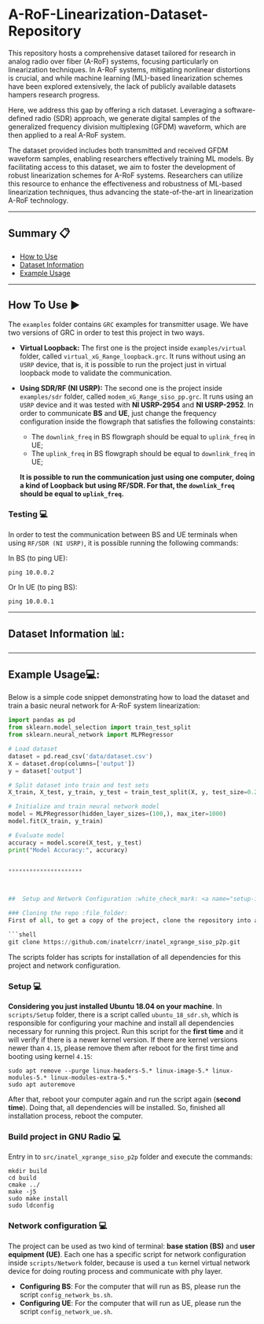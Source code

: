 # A-RoF-Linearization-Dataset-Repository

This repository hosts a comprehensive dataset tailored for research in analog radio over fiber (A-RoF) systems, focusing particularly on linearization techniques. In A-RoF systems, mitigating nonlinear distortions is crucial, and while machine learning (ML)-based linearization schemes have been explored extensively, the lack of publicly available datasets hampers research progress. 

Here, we address this gap by offering a rich dataset. Leveraging a software-defined radio (SDR) approach, we generate digital samples of the generalized frequency division multiplexing (GFDM) waveform, which are then applied to a real A-RoF system. 

The dataset provided includes both transmitted and received GFDM waveform samples, enabling researchers effectively training ML models. By facilitating access to this dataset, we aim to foster the development of robust linearization schemes for A-RoF systems. Researchers can utilize this resource to enhance the effectiveness and robustness of ML-based linearization techniques, thus advancing the state-of-the-art in linearization A-RoF technology. 

*********************

## Summary :clipboard:

* [How to Use](#how-to-use)
* [Dataset Information](#dataset-information)
* [Example Usage](#example-usage)


*********************

 ## How To Use :arrow_forward: <a name="how-to-use"></a>

The `examples` folder contains `GRC` examples for transmitter usage. We have two versions of GRC in order to test this project in two ways. 
*   **Virtual Loopback:** The first one is the project inside `examples/virtual` folder, called `virtual_xG_Range_loopback.grc`. It runs without using an `USRP` device, that is, it is possible to run the project just in virtual loopback mode to validate the communication. 
*   **Using SDR/RF (NI USRP):** The second one is the project inside `examples/sdr` folder, called `modem_xG_Range_siso_pp.grc`. It runs using an `USRP` device and it was tested with **NI USRP-2954** and **NI USRP-2952**. In order to communicate **BS** and **UE**, just change the frequency configuration inside the flowgraph that satisfies the following constaints:
    *   The `downlink_freq` in BS flowgraph should be equal to `uplink_freq` in UE;
    *   The `uplink_freq` in BS flowgraph should be equal to `downlink_freq` in UE;

    **It is possible to run the communication just using one computer, doing a kind of Loopback but using RF/SDR. For that, the `downlink_freq` should be equal to `uplink_freq`.**

### Testing  :computer:

In order to test the communication between BS and UE terminals when using `RF/SDR (NI USRP)`, it is possible running the following commands:

In BS (to ping UE):

``` shell
ping 10.0.0.2
```

Or In UE (to ping BS):

``` shell
ping 10.0.0.1
```

*********************

##  Dataset Information 📊: <a name="dataset-information"></a>


*********************

##  Example Usage💻: <a name="example-usage"></a>

Below is a simple code snippet demonstrating how to load the dataset and train a basic neural network for A-RoF system linearization:

```python
import pandas as pd
from sklearn.model_selection import train_test_split
from sklearn.neural_network import MLPRegressor

# Load dataset
dataset = pd.read_csv('data/dataset.csv')
X = dataset.drop(columns=['output'])
y = dataset['output']

# Split dataset into train and test sets
X_train, X_test, y_train, y_test = train_test_split(X, y, test_size=0.2, random_state=42)

# Initialize and train neural network model
model = MLPRegressor(hidden_layer_sizes=(100,), max_iter=1000)
model.fit(X_train, y_train)

# Evaluate model
accuracy = model.score(X_test, y_test)
print("Model Accuracy:", accuracy)


*********************



##  Setup and Network Configuration :white_check_mark: <a name="setup-installation"></a>

### Cloning the repo :file_folder:
First of all, to get a copy of the project, clone the repository into a folder named as `/home/<user_name>/src` on your machine:

```shell
git clone https://github.com/inatelcrr/inatel_xgrange_siso_p2p.git
```

The scripts folder has scripts for installation of all dependencies for this project and network configuration.

### Setup :computer:

**Considering you just installed Ubuntu 18.04 on your machine**. In `scripts/Setup` folder, there is a script called `ubuntu_18_sdr.sh`, which is responsible for configuring your machine and install all dependencies necessary for running this project. Run this script for the **first time** and it will verify if there is a newer kernel version. If there are kernel versions newer than `4.15`, please remove them after reboot for the first time and booting using kernel `4.15`:

``` shell
sudo apt remove --purge linux-headers-5.* linux-image-5.* linux-modules-5.* linux-modules-extra-5.*
sudo apt autoremove
```

After that, reboot your computer again and run the script again (**second time**). Doing that, all dependencies will be installed. So, finished all installation process, reboot the computer.

### Build project in GNU Radio :computer:

Entry in to `src/inatel_xgrange_siso_p2p` folder and execute the commands:

``` shell
mkdir build
cd build
cmake ../
make -j5
sudo make install
sudo ldconfig
```

### Network configuration  :computer:

The project can be used as two kind of terminal: **base station (BS)** and **user equipment (UE)**. Each one has a specific script for network configuration inside `scripts/Network` folder, because is used a `tun` kernel virtual network device for doing routing process and communicate with phy layer.
*   **Configuring BS**: For the computer that will run as BS, please run the script `config_network_bs.sh`.
*   **Configuring UE**: For the computer that will run as UE, please run the script `config_network_ue.sh`.
